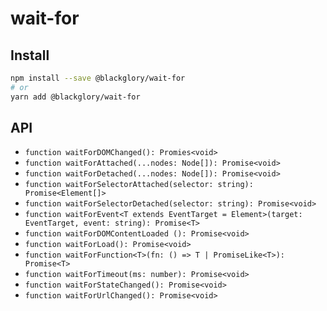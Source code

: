 # wait-for

## Install

```sh
npm install --save @blackglory/wait-for
# or
yarn add @blackglory/wait-for
```

## API

* `function waitForDOMChanged(): Promies<void>`
* `function waitForAttached(...nodes: Node[]): Promise<void>`
* `function waitForDetached(...nodes: Node[]): Promise<void>`
* `function waitForSelectorAttached(selector: string): Promise<Element[]>`
* `function waitForSelectorDetached(selector: string): Promise<void>`
* `function waitForEvent<T extends EventTarget = Element>(target: EventTarget, event: string): Promise<T>`
* `function waitForDOMContentLoaded (): Promise<void>`
* `function waitForLoad(): Promise<void>`
* `function waitForFunction<T>(fn: () => T | PromiseLike<T>): Promise<T>`
* `function waitForTimeout(ms: number): Promise<void>`
* `function waitForStateChanged(): Promise<void>`
* `function waitForUrlChanged(): Promise<void>`
